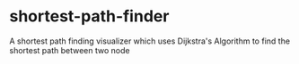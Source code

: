 # shortest-path-finder
A shortest path finding visualizer which uses Dijkstra's Algorithm to find the shortest path between two node
